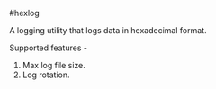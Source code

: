 #hexlog

A logging utility that logs data in hexadecimal format.

Supported features -
1. Max log file size.
2. Log rotation.
